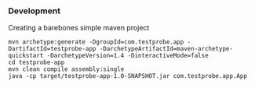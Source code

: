 ### Development

Creating a barebones simple maven project
```
mvn archetype:generate -DgroupId=com.testprobe.app -DartifactId=testprobe-app -DarchetypeArtifactId=maven-archetype-quickstart -DarchetypeVersion=1.4 -DinteractiveMode=false
cd testprobe-app
mvn clean compile assembly:single
java -cp target/testprobe-app-1.0-SNAPSHOT.jar com.testprobe.app.App
```
